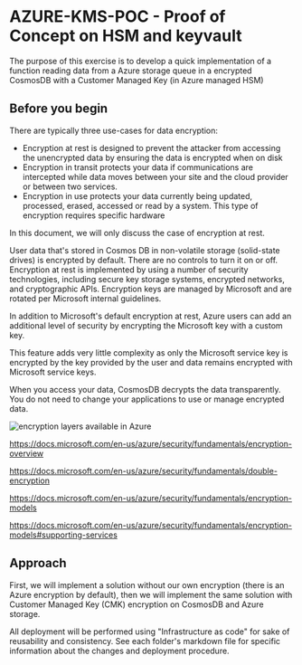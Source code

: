 # AZURE-KMS-POC - Proof of Concept on HSM and keyvault

The purpose of this exercise is to develop a quick implementation of a function reading data from a Azure storage queue in a encrypted CosmosDB with a Customer Managed Key (in Azure managed HSM)

## Before you begin

There are typically three use-cases for data encryption:
- Encryption at rest is designed to prevent the attacker from accessing the unencrypted data by ensuring the data is encrypted when on disk
- Encryption in transit protects your data if communications are intercepted while data moves between your site and the cloud provider or between two services.
- Encryption in use protects your data currently being updated, processed, erased, accessed or read by a system. This type of encryption requires specific hardware

In this document, we will only discuss the case of encryption at rest.

User data that's stored in Cosmos DB in non-volatile storage (solid-state drives) is encrypted by default. There are no controls to turn it on or off. Encryption at rest is implemented by using a number of security technologies, including secure key storage systems, encrypted networks, and cryptographic APIs. Encryption keys are managed by Microsoft and are rotated per Microsoft internal guidelines.

In addition to Microsoft's default encryption at rest, Azure users can add an additional level of security by encrypting the Microsoft key with a custom key.

This feature adds very little complexity as only the Microsoft service key is encrypted by the key provided by the user and data remains encrypted with Microsoft service keys.

When you access your data, CosmosDB decrypts the data transparently. You do not need to change your applications to use or manage encrypted data.

![encryption layers available in Azure](https://miro.medium.com/max/500/0*nivvJtBmK38UFX-t.jpeg)

https://docs.microsoft.com/en-us/azure/security/fundamentals/encryption-overview

https://docs.microsoft.com/en-us/azure/security/fundamentals/double-encryption

https://docs.microsoft.com/en-us/azure/security/fundamentals/encryption-models

https://docs.microsoft.com/en-us/azure/security/fundamentals/encryption-models#supporting-services

## Approach

First, we will implement a solution without our own encryption (there is an Azure encryption by default), then we will implement the same solution with Customer Managed Key (CMK) encryption on CosmosDB and Azure storage.

All deployment will be performed using "Infrastructure as code" for sake of reusability and consistency. See each folder's markdown file for specific information about the changes and deployment procedure. 

